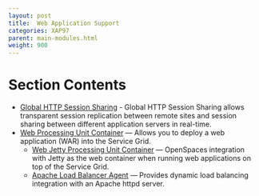 ```yaml
---
layout: post
title:  Web Application Support
categories: XAP97
parent: main-modules.html
weight: 900
---
```


# Section Contents

- [Global HTTP Session Sharing](./global-http-session-sharing.html) - Global HTTP Session Sharing allows transparent session replication between remote sites and session sharing between different application servers in real-time.
- [Web Processing Unit Container](./web-processing-unit-container.html) — Allows you to deploy a web application (WAR) into the Service Grid.
    - [Web Jetty Processing Unit Container](./web-jetty-processing-unit-container.html) — OpenSpaces integration with Jetty as the web container when running web applications on top of the Service Grid.
    - [Apache Load Balancer Agent](./apache-load-balancer-agent.html) — Provides dynamic load balancing integration with an Apache httpd server.
